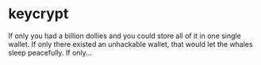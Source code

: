 # keycrypt
If only you had a billion dollies and you could store all of it in one single wallet.
If only there existed an unhackable wallet, that would let the whales sleep peacefully.
If only...
